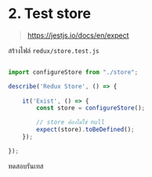 
# 2. Test store 

> https://jestjs.io/docs/en/expect

สร้างไฟล์ `redux/store.test.js`

```js

import configureStore from "./store";

describe('Redux Store', () => {
    
    it('Exist', () => {
        const store = configureStore();

        // store ต้องไม่ใช่ null
        expect(store).toBeDefined();
    });

});
```

ทดสอบรันเทส